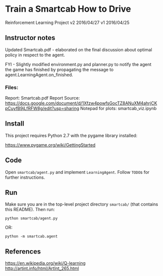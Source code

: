 # Train a Smartcab How to Drive

Reinforcement Learning Project 
v2 2016/04/27
v1 2016/04/25

## Instructor notes
Updated Smartcab.pdf - elaborated on the final discussion about optimal policy in respect to the agent. 

FYI - Slightly modified environment.py and planner.py to notify the agent the game has finished by propagating the 
message to agent.LearningAgent.on_finished.  
   
### Files: 

Report: Smartcab.pdf
Report Source: https://docs.google.com/document/d/1Xfzw4powfsGocTZ8ANuXM4ahrjCKpCuyfB9jLfRFW8g/edit?usp=sharing
Notepad for plots: smartcab_viz.ipynb

## Install

This project requires Python 2.7 with the pygame library installed:

https://www.pygame.org/wiki/GettingStarted

## Code

Open `smartcab/agent.py` and implement `LearningAgent`. Follow `TODO`s for further instructions.

## Run

Make sure you are in the top-level project directory `smartcab/` (that contains this README). Then run:

```python smartcab/agent.py```

OR:

```python -m smartcab.agent```

## References 

https://en.wikipedia.org/wiki/Q-learning
http://artint.info/html/ArtInt_265.html
